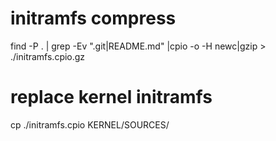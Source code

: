 # initramfs compress

find -P . | grep -Ev ".git|README.md" |cpio -o -H newc|gzip > ./initramfs.cpio.gz

# replace kernel initramfs
cp ./initramfs.cpio KERNEL/SOURCES/
